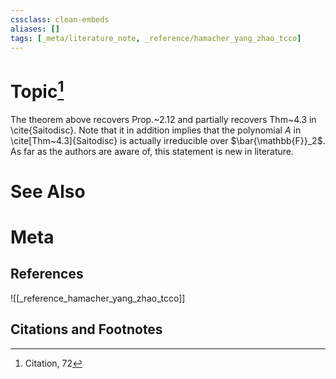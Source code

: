 ```yaml
---
cssclass: clean-embeds
aliases: []
tags: [_meta/literature_note, _reference/hamacher_yang_zhao_tcco]
---
```

# Topic[^1]

The theorem above recovers Prop.~2.12 and partially recovers Thm~4.3 in \cite{Saitodisc}. Note that it in addition implies that the polynomial $A$ in \cite[Thm~4.3]{Saitodisc} is actually irreducible over $\bar{\mathbb{F}}_2$. As far as the authors are aware of, this statement is new in literature. 





# See Also

# Meta
## References
![[_reference_hamacher_yang_zhao_tcco]]


## Citations and Footnotes
[^1]: Citation, 72